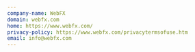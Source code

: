 ```yaml
---
company-name: WebFX
domain: webfx.com
home: https://www.webfx.com/
privacy-policy: https://www.webfx.com/privacytermsofuse.htm
email: info@webfx.com
---
```




